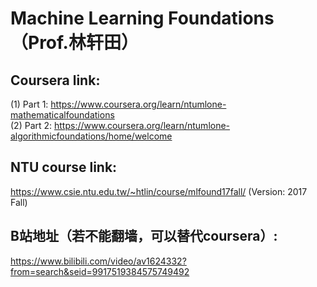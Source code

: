 # Machine Learning Foundations （Prof.林轩田）
## Coursera link: 
(1) Part 1: https://www.coursera.org/learn/ntumlone-mathematicalfoundations \
(2) Part 2: https://www.coursera.org/learn/ntumlone-algorithmicfoundations/home/welcome
## NTU course link:
https://www.csie.ntu.edu.tw/~htlin/course/mlfound17fall/ (Version: 2017 Fall)
## B站地址（若不能翻墙，可以替代coursera）:
https://www.bilibili.com/video/av1624332?from=search&seid=9917519384575749492

